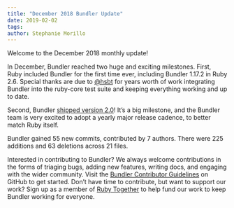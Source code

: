 ```yaml
---
title: "December 2018 Bundler Update"
date: 2019-02-02
tags:
author: Stephanie Morillo
---
```


Welcome to the December 2018 monthly update!

In December, Bundler reached two huge and exciting milestones. First, Ruby included Bundler for the first time ever, including Bundler 1.17.2 in Ruby 2.6. Special thanks are due to [@hsbt](https://github.com/hsbt) for years worth of work integrating Bundler into the ruby-core test suite and keeping everything working and up to date.

Second, Bundler [shipped version 2.0](https://bundler.io/blog/2019/01/03/announcing-bundler-2.html)! It’s a big milestone, and the Bundler team is very excited to adopt a yearly major release cadence, to better match Ruby itself.

Bundler gained 55 new commits, contributed by 7 authors. There were 225 additions and 63 deletions across 21 files.

Interested in contributing to Bundler? We always welcome contributions in the forms of triaging bugs, adding new features, writing docs, and engaging with the wider community. Visit the [Bundler Contributor Guidelines](https://github.com/bundler/bundler/blob/master/doc/contributing/README.md) on GitHub to get started. Don’t have time to contribute, but want to support our work? Sign up as a member of [Ruby Together](https://rubytogether.org/) to help fund our work to keep Bundler working for everyone.
